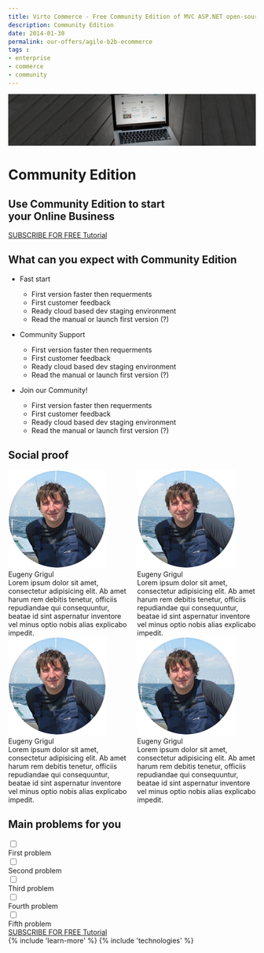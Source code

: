 ```yaml
---
title: Virto Commerce - Free Community Edition of MVC ASP.NET open-source ecommerce framework
description: Community Edition
date: 2014-01-30
permalink: our-offers/agile-b2b-ecommerce
tags : 
- enterprise
- commerce
- community
---
```

<div class="slider">
	<img alt="" src="../assets/images/bg-community.jpg" class="slider-bg">
	<div class="responsive">
		<div class="slider-info">
			<h1 class="slider-title">Community Edition</h1>
			<h2 class="slider-descr">
				Use Community Edition to start<br>
				your Online Business
			</h2>
			<a class="button fill" href="/try-now/online-demo">SUBSCRIBE FOR FREE Tutorial</a>
		</div>
	</div>
</div>
	<!-- Proposal -->
	<div class="proposal __responsive">
		<h2 class="head-title">What can you expect with Community Edition</h2>
		<ul class="list">
			<li class="list-item access">
				<div class="proposal-ico"></div>
				<p class="proposal-title">Fast start</p>
				<ul class="list">
				    <li>First version faster then requerments</li>
				    <li>First customer feedback</li>
				    <li>Ready cloud based dev staging environment</li>
				    <li>Read the manual or launch first version (?)</li>
				</ul>
			</li>
			<li class="list-item community">
				<div class="proposal-ico"></div>
				<p class="proposal-title">Community Support</p>
				<ul class="list">
				    <li>First version faster then requerments</li>
				    <li>First customer feedback</li>
				    <li>Ready cloud based dev staging environment</li>
				    <li>Read the manual or launch first version (?)</li>
				</ul>
			</li>
			<li class="list-item updates">
				<div class="proposal-ico"></div>
				<p class="proposal-title">Join our Community!</p>
				<ul class="list">
				    <li>First version faster then requerments</li>
				    <li>First customer feedback</li>
				    <li>Ready cloud based dev staging environment</li>
				    <li>Read the manual or launch first version (?)</li>
				</ul>
			</li>
		</ul>
	</div>
	<div class="social-proof __responsive">
		<h2 class="head-title">Social proof</h2>
		<div class="columns">
			<div class="column">
				<div class="sp-row">
					<div class="sp-pic">
						<img src="../assets/images/about/eugeny-grigul.jpg" alt="">
						<div class="sp-name">Eugeny Grigul</div>
					</div>
					<div class="sp-descr">
						Lorem ipsum dolor sit amet, consectetur adipisicing elit. Ab amet harum rem debitis tenetur, officiis repudiandae qui consequuntur, beatae id sint aspernatur inventore vel minus optio nobis alias explicabo impedit.
					</div>
				</div>
				<div class="sp-row">
					<div class="sp-pic">
						<img src="../assets/images/about/eugeny-grigul.jpg" alt="">
						<div class="sp-name">Eugeny Grigul</div>
					</div>
					<div class="sp-descr">
						Lorem ipsum dolor sit amet, consectetur adipisicing elit. Ab amet harum rem debitis tenetur, officiis repudiandae qui consequuntur, beatae id sint aspernatur inventore vel minus optio nobis alias explicabo impedit.
					</div>
				</div>
			</div>
			<div class="column">
				<div class="sp-row">
					<div class="sp-pic">
						<img src="../assets/images/about/eugeny-grigul.jpg" alt="">
						<div class="sp-name">Eugeny Grigul</div>
					</div>
					<div class="sp-descr">
						Lorem ipsum dolor sit amet, consectetur adipisicing elit. Ab amet harum rem debitis tenetur, officiis repudiandae qui consequuntur, beatae id sint aspernatur inventore vel minus optio nobis alias explicabo impedit.
					</div>
				</div>
				<div class="sp-row">
					<div class="sp-pic">
						<img src="../assets/images/about/eugeny-grigul.jpg" alt="">
						<div class="sp-name">Eugeny Grigul</div>
					</div>
					<div class="sp-descr">
						Lorem ipsum dolor sit amet, consectetur adipisicing elit. Ab amet harum rem debitis tenetur, officiis repudiandae qui consequuntur, beatae id sint aspernatur inventore vel minus optio nobis alias explicabo impedit.
					</div>
				</div>
			</div>
		</div>
	</div>
	<div class="vc-poll __responsive">
		<h2 class="head-title">Main problems for you</h2>
		<div class="poll-row">
			<input type="checkbox" name="" id="">
			<div class="poll-descr">First problem</div>
		</div>
		<div class="poll-row">
			<input type="checkbox" name="" id="">
			<div class="poll-descr">Second problem</div>
		</div>
		<div class="poll-row">
			<input type="checkbox" name="" id="">
			<div class="poll-descr">Third problem</div>
		</div>
		<div class="poll-row">
			<input type="checkbox" name="" id="">
			<div class="poll-descr">Fourth problem</div>
		</div>
		<div class="poll-row">
			<input type="checkbox" name="" id="">
			<div class="poll-descr">Fifth problem</div>
		</div>
	</div>
	<!-- Prices -->
	<div class="try-it">
		<a class="button fill" href="/try-now/online-demo">SUBSCRIBE FOR FREE Tutorial</a>
	</div>
	{% include 'learn-more' %}
	{% include 'technologies' %}